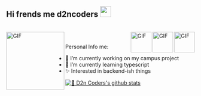 ## Hi frends me d2ncoders <img src="https://github.com/TheDudeThatCode/TheDudeThatCode/blob/master/Assets/Hi.gif" width="29px">
<br>
<img align="left" alt="GIF" height="155px" src="https://media.giphy.com/media/l4FGF4DVYSeS5oIx2/giphy.gif" />
<img align="right" alt="GIF" height="55px" src="https://media.giphy.com/media/kH6CqYiquZawmU1HI6/giphy.gif" />
<img align="right" alt="GIF" height="55px" src="https://media.giphy.com/media/KAq5w47R9rmTuvWOWa/giphy.gif" />
<img align="right" alt="GIF" height="55px" src="https://media3.giphy.com/media/ln7z2eWriiQAllfVcn/200w.webp" />
</br>

Personal Info me:
- 🔭 I’m currently working on my campus project
- 🌱 I’m currently learning typescript
- ✨ Interested in backend-ish things 


[![🦉 D2n Coders's github stats](https://github-readme-stats.vercel.app/api?username=d2ncoders&show_icons=true&hide_border=true&hide=issues)](https://github.com/d2ncoders)


